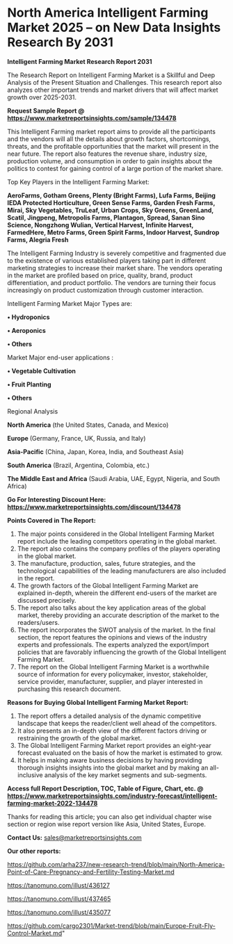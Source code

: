 # North America Intelligent Farming Market 2025 – on New Data Insights Research By 2031

<strong>Intelligent Farming Market Research Report 2031</strong>

The Research Report on Intelligent Farming Market is a Skillful and Deep Analysis of the Present Situation and Challenges. This research report also analyzes other important trends and market drivers that will affect market growth over 2025-2031.

<strong>Request Sample Report @ <a href=https://www.marketreportsinsights.com/sample/134478>https://www.marketreportsinsights.com/sample/134478</a></strong>

This Intelligent Farming market report aims to provide all the participants and the vendors will all the details about growth factors, shortcomings, threats, and the profitable opportunities that the market will present in the near future. The report also features the revenue share, industry size, production volume, and consumption in order to gain insights about the politics to contest for gaining control of a large portion of the market share.

Top Key Players in the Intelligent Farming Market:

<strong>AeroFarms, Gotham Greens, Plenty (Bright Farms), Lufa Farms, Beijing IEDA Protected Horticulture, Green Sense Farms, Garden Fresh Farms, Mirai, Sky Vegetables, TruLeaf, Urban Crops, Sky Greens, GreenLand, Scatil, Jingpeng, Metropolis Farms, Plantagon, Spread, Sanan Sino Science, Nongzhong Wulian, Vertical Harvest, Infinite Harvest, FarmedHere, Metro Farms, Green Spirit Farms, Indoor Harvest, Sundrop Farms, Alegria Fresh</strong>

The Intelligent Farming Industry is severely competitive and fragmented due to the existence of various established players taking part in different marketing strategies to increase their market share. The vendors operating in the market are profiled based on price, quality, brand, product differentiation, and product portfolio. The vendors are turning their focus increasingly on product customization through customer interaction.

Intelligent Farming Market Major Types are:

<strong>• Hydroponics

• Aeroponics

• Others</strong>

Market Major end-user applications :

<strong>• Vegetable Cultivation

• Fruit Planting

• Others</strong>

Regional Analysis

</u><strong><b>North America</b></strong> (the United States, Canada, and Mexico)

<strong><b>Europe </b></strong>(Germany, France, UK, Russia, and Italy)

<strong><b>Asia-Pacific</b></strong> (China, Japan, Korea, India, and Southeast Asia)

<strong><b>South America</b></strong> (Brazil, Argentina, Colombia, etc.)

<strong><b>The Middle East and Africa</b></strong> (Saudi Arabia, UAE, Egypt, Nigeria, and South Africa)

<strong>Go For Interesting Discount Here: <a href=https://www.marketreportsinsights.com/discount/134478>https://www.marketreportsinsights.com/discount/134478</a></strong>

<strong>Points Covered in The Report:</strong>
<ol>
  <li>The major points considered in the Global Intelligent Farming Market report include the leading competitors operating in the global market.</li>
  <li>The report also contains the company profiles of the players operating in the global market.</li>
  <li>The manufacture, production, sales, future strategies, and the technological capabilities of the leading manufacturers are also included in the report.</li>
  <li>The growth factors of the Global Intelligent Farming Market are explained in-depth, wherein the different end-users of the market are discussed precisely.</li>
  <li>The report also talks about the key application areas of the global market, thereby providing an accurate description of the market to the readers/users.</li>
  <li>The report incorporates the SWOT analysis of the market. In the final section, the report features the opinions and views of the industry experts and professionals. The experts analyzed the export/import policies that are favorably influencing the growth of the Global Intelligent Farming Market.</li>
  <li>The report on the Global Intelligent Farming Market is a worthwhile source of information for every policymaker, investor, stakeholder, service provider, manufacturer, supplier, and player interested in purchasing this research document.</li>
</ol>
<strong>Reasons for Buying Global Intelligent Farming Market Report:</strong>

<ol>
  <li>The report offers a detailed analysis of the dynamic competitive landscape that keeps the reader/client well ahead of the competitors.</li>
  <li>It also presents an in-depth view of the different factors driving or restraining the growth of the global market.</li>
  <li>The Global Intelligent Farming Market report provides an eight-year forecast evaluated on the basis of how the market is estimated to grow.</li>
  <li>It helps in making aware business decisions by having providing thorough insights insights into the global market and by making an all-inclusive analysis of the key market segments and sub-segments.</li>
</ol>
<strong>Access full Report Description, TOC, Table of Figure, Chart, etc. @ <a href=https://www.marketreportsinsights.com/industry-forecast/intelligent-farming-market-2022-134478>https://www.marketreportsinsights.com/industry-forecast/intelligent-farming-market-2022-134478</a></strong>


Thanks for reading this article; you can also get individual chapter wise section or region wise report version like Asia, United States, Europe.

<strong>Contact Us:</strong>
sales@marketreportsinsights.com

<strong>Our other reports:</strong>

<a href=https://github.com/arha237/new-research-trend/blob/main/North-America-Point-of-Care-Pregnancy-and-Fertility-Testing-Market.md>https://github.com/arha237/new-research-trend/blob/main/North-America-Point-of-Care-Pregnancy-and-Fertility-Testing-Market.md</a>

<a href=https://tanomuno.com/illust/436127>https://tanomuno.com/illust/436127</a>

<a href=https://tanomuno.com/illust/437465>https://tanomuno.com/illust/437465</a>

<a href=https://tanomuno.com/illust/435077>https://tanomuno.com/illust/435077</a>

<a href=https://github.com/cargo2301/Market-trend/blob/main/Europe-Fruit-Fly-Control-Market.md>https://github.com/cargo2301/Market-trend/blob/main/Europe-Fruit-Fly-Control-Market.md</a>"
